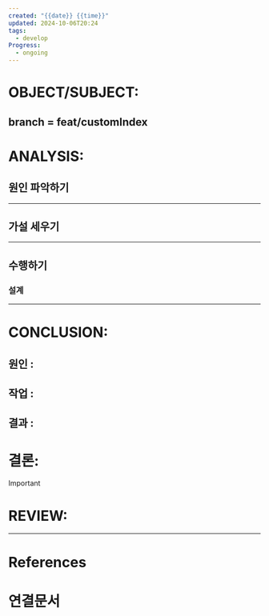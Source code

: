```yaml
---
created: "{{date}} {{time}}"
updated: 2024-10-06T20:24
tags:
  - develop
Progress:
  - ongoing
---
```

# OBJECT/SUBJECT:
## branch = feat/customIndex

# ANALYSIS:
## 원인 파악하기




---
## 가설 세우기



---

## 수행하기
### 설계

---


# CONCLUSION:

## 원인 :

## 작업 :

## 결과 :

# 결론:
>[!important]


# REVIEW:


---
# References

# 연결문서
